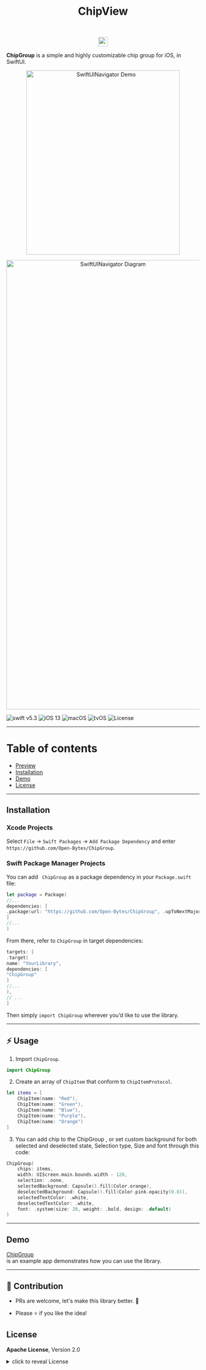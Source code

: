 
<h1 align="center">ChipView</h1>


<br/>
<p align="center">
<a href="https://twitter.com/intent/tweet?text=ChipGroup%20is%20is%20a%20simple%20and%20highly%20customizable%20chip%20group%20for%20iOS,%20in%20SwiftUI.%20https://github.com/Open-Bytes/SwiftUIChipGroup"><img src="https://img.shields.io/twitter/url/http/shields.io.svg?style=social" height="25"/></a>


**ChipGroup** is a simple and highly customizable chip group for iOS, in SwiftUI.

<p align="center"><a href="https://github.com/Open-Bytes/SwiftUIChipGroup">
<img src="https://github.com/Open-Bytes/SwiftUIChipGroup/blob/master/blob/chip_group.gif?raw=true" alt="SwiftUINavigator Demo" width="400" height="480" border="#1111"/>
</a></p>

<p align="center"><a href="https://github.com/Open-Bytes/SwiftUIChipGroup">
<img src="https://github.com/Open-Bytes/SwiftUIChipGroup/blob/master/blob/chip_group.PNG?raw=true" alt="SwiftUINavigator Diagram" width="540" height="1170" border="#1111"/>
</a></p>

![swift v5.3](https://img.shields.io/badge/swift-v5.3-orange.svg)
![iOS 13](https://img.shields.io/badge/iOS-13.0+-865EFC.svg)
![macOS](https://img.shields.io/badge/macOS-10.15+-179AC8.svg)
![tvOS](https://img.shields.io/badge/tvOS-13.0+-41465B.svg)
![License](https://img.shields.io/badge/License-Apache-blue.svg)

---

# Table of contents

- [Preview](#preview)
- [Installation](#installation)
- [Demo](#demo)
- [License](#license)

---

## Installation

### Xcode Projects

Select `File` -> `Swift Packages` -> `Add Package Dependency` and enter `https://github.com/Open-Bytes/ChipGroup`.


### Swift Package Manager Projects

You can add `
ChipGroup` as a package dependency in your `Package.swift` file:

```swift
let package = Package(
//...
dependencies: [
.package(url: "https://github.com/Open-Bytes/ChipGroup", .upToNextMajor(from: "0.1.0"))
]
//...
)
```

From there, refer to `ChipGroup` in target dependencies:

```swift
targets: [
.target(
name: "YourLibrary",
dependencies: [
"ChipGroup"
]
//...
),
// ...
]
```

Then simply `import ChipGroup` wherever you’d like to use the library.

---

## :zap: Usage
1. Import `ChipGroup`.

```swift
import ChipGroup
```

2. Create an array of `ChipItem` that conform to `ChipItemProtocol`.

```swift
let items = [
    ChipItem(name: "Red"),
    ChipItem(name: "Green"),
    ChipItem(name: "Blue"),
    ChipItem(name: "Purple"),
    ChipItem(name: "Orange")
]
```
3. You can add chip to the ChipGroup , or set custom background for both selected and deselected state, Selection type, Size and font through this code:

```swift
ChipGroup(
    chips: items,
    width: UIScreen.main.bounds.width - 120,
    selection: .none,
    selectedBackground: Capsule().fill(Color.orange),
    deselectedBackground: Capsule().fill(Color.pink.opacity(0.8)),
    selectedTextColor: .white,
    deselectedTextColor: .white,
    font: .system(size: 20, weight: .bold, design: .default)
)
```


---

## Demo

 [ChipGroup](https://github.com/Open-Bytes/SwiftUIChipGroup/blob/master/Example/ContentView.swift)  
is an example app demonstrates how you can use the library.

---

## :clap: Contribution

- PRs are welcome, let's make this library better. :raised_hands:

- Please :star: if you like the idea!

## License

**Apache License**, Version 2.0

<details>
<summary>
click to reveal License
</summary>

```txt
Licensed under the Apache License, Version 2.0 (the "License");
you may not use this file except in compliance with the License.
You may obtain a copy of the License at

https://www.apache.org/licenses/LICENSE-2.0

Unless required by applicable law or agreed to in writing, software
distributed under the License is distributed on an "AS IS" BASIS,
WITHOUT WARRANTIES OR CONDITIONS OF ANY KIND, either express or implied.
See the License for the specific language governing permissions and
limitations under the License.
```

</details>
